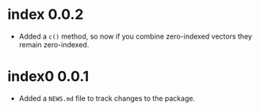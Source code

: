 # index 0.0.2

* Added a `c()` method, so now if you combine zero-indexed vectors they remain
zero-indexed.

# index0 0.0.1

* Added a `NEWS.md` file to track changes to the package.
